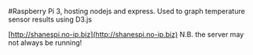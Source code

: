 #Raspberry Pi 3, hosting nodejs and express.
Used to graph temperature sensor results using D3.js

[http://shanespi.no-ip.biz](http://shanespi.no-ip.biz)
N.B. the server may not always be running!
